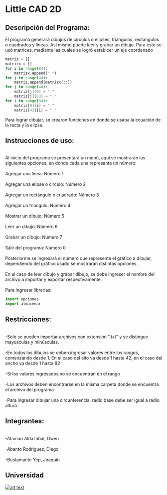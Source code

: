 # Little CAD 2D

## Descripción del Programa:
El programa generará dibujos de círculos o elipses, triángulos, rectangulos o cuadrados y líneas. Así mismo puede leer y grabar un dibujo. Para esto se usó matrices, mediante las cuales se logró establcer un eje coordenado
```python
matriz = []
matrizx = []
for i in range(84):
    matrizx.append(" ")
for j in range(44):
    matriz.append(matrizx[::])
for j in range(44):
    matriz[j][0] = "."
    matriz[j][83] = "."
for i in range(84):
    matriz[0][i] = "."
    matriz[43][i] = "."
```
Para lograr dibujar, se crearon funciones en donde se usaba la ecuación de la recta y la elipse.


## Instrucciones de uso:
<br>Al inicio del programa se presentará un menú, aquí se mostrarán las siguientes opciones, en donde cada una represanta un número:</br>
<br>Agregar una línea: Número 1</br>
<br>Agregar una elipse o circulo: Número 2</br>
<br>Agregar un rectángulo o cuadrado: Número 3</br>
<br>Agregar un triangulo: Número 4</br>
<br>Mostrar un dibujo: Número 5</br>
<br>Leer un dibujo: Número 6</br>
<br>Grabar un dibujo: Número 7</br>
<br>Salir del programa: Número 0</br>
<br>Posteriorme se ingresará el número que representa el gráfico a dibujar, dependiendo del gráfico usado se mostrarán distintas opciones. </br>
<br>En el caso de leer dibujo y grabar dibujo, se debe ingreser el nombre del archivo a importar y exportar respectivamente.</br>
<br>Para ingresar librerias:</br>

```python
import opciones
import almacenar
```


## Restricciones:
<br>-Solo se pueden importar archivos con extensión ".txt" y se distingue mayusculas y minúsculas.</br>
<br>-En todos los dibujos se deben ingresar valores entre los rangos, comenzando desde 1. En el caso del alto va desde 1 hasta 42, en el caso del ancho va desde 1 hasta 82</br>
<br>-Si los valores ingresados no se encuentran en el rango</br>
<br>-Los archivos deben encontrarse en la misma carpeta donde se encuentra el archivo del programa</br>
<br>-Para ingresar dibujar una circunferencia, radio base debe ser igual a radio altura</br>



## Integrantes:
<br>-Atamari Aldazabal, Owen</br>
<br>-Abanto Rodriguez, Diego</br>
<br>-Bustamante Yep, Joaquín</br>

## Universidad
[![alt text](https://www.utec.edu.pe/sites/default/files//logo_0.png)](https://www.utec.edu.pe/)

